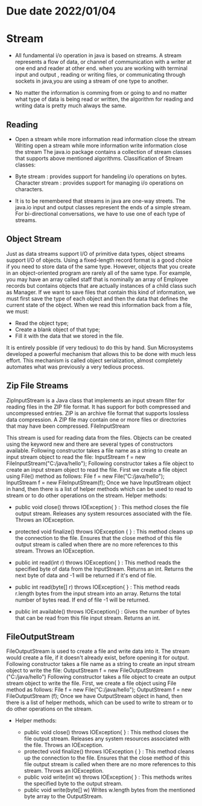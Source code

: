 

 # Due date 2022/01/04 
# Stream 

* All fundamental i/o operation in java is based on streams. A stream represents a flow of data, or channel of communication with a writer at one end and reader at other end. when you are working with terminal input and output , reading or writing files, or communicating through sockets in java,you are using a stream of one type to another. 

* No matter the information is comming from or going to and no matter what type of data is being read or written, the algorithm for reading and writing data is pretty much always the same. 

## Reading
* Open a stream
while more information
read information
close the stream
Writing
open a stream
while more information
write information
close the stream The java.io package contains a collection of stream classes that supports above mentioned algorithms. 
Classification of Stream classes:

* Byte stream : provides support for handeling i/o operations on bytes.
Character stream : provides support for managing i/o operations on characters.

* It is to be remembered that streams in java are one-way streets.
The java.io input and output classes represent the ends of a simple stream.
For bi-directional conversations, we have to use one of each type of streams.

## Object Stream

Just as data streams support I/O of primitive data types, object streams support I/O of objects. Using a fixed-length record format is a good choice if you need to store data of the same type. However, objects that you create in an object-oriented program are rarely all of the same type. For example, you may have an array called staff that is nominally an array of Employee records but contains objects that are actually instances of a child class such as Manager. If we want to save files that contain this kind of information, we must first save the type of each object and then the data that defines the current state of the object. When we read this information back from a file, we must:

 * Read the object type;
 *   Create a blank object of that type;
 *   Fill it with the data that we stored in the file.

It is entirely possible (if very tedious) to do this by hand. Sun Microsystems developed a powerful mechanism that allows this to be done with much less effort. This mechanism is called object serialization, almost completely automates what was previously a very tedious process. 

## Zip File Streams
ZipInputStream is a Java class that implements an input stream filter for reading files in the ZIP file format. It has support for both compressed and uncompressed entries. ZIP is an archive file format that supports lossless data compression. A ZIP file may contain one or more files or directories that may have been compressed.
FileInputStream

This stream is used for reading data from the files. Objects can be created using the keyword new and there are several types of constructors available. Following constructor takes a file name as a string to create an input stream object to read the file: InputStream f = new FileInputStream("C:/java/hello"); Following constructor takes a file object to create an input stream object to read the file. First we create a file object using File() method as follows: File f = new File("C:/java/hello"); InputStream f = new FileInputStream(f); Once we have InputStream object in hand, then there is a list of helper methods which can be used to read to stream or to do other operations on the stream.
Helper methods:

* public void close() throws IOException{ } : This method closes the file output stream. Releases any system resources associated with the file. Throws an IOException.

* protected void finalize() throws IOException { } : This method cleans up the connection to the file. Ensures that the close method of this file output stream is called when there are no more references to this stream. Throws an IOException.

* public int read(int r) throws IOException{ } : This method reads the specified byte of data from the InputStream. Returns an int. Returns the next byte of data and -1 will be returned if it's end of file.

* public int read(byte[] r) throws IOException{ } : This method reads r.length bytes from the input stream into an array. Returns the total number of bytes read. If end of file -1 will be returned.

*  public int available() throws IOException{} : Gives the number of bytes that can be read from this file input stream. Returns an int.

## FileOutputStream

 FileOutputStream is used to create a file and write data into it. The stream would create a file, if it doesn't already exist, before opening it for output. Following constructor takes a file name as a string to create an input stream object to write the file: OutputStream f = new FileOutputStream ("C:/java/hello") Following constructor takes a file object to create an output stream object to write the file. First, we create a file object using File method as follows: File f = new File("C:/java/hello"); OutputStream f = new FileOutputStream (f); Once we have OutputStream object in hand, then there is a list of helper methods, which can be used to write to stream or to do other operations on the stream. 
* Helper methods:

  * public void close() throws IOException{ } : This method closes the file output stream. Releases any system resources associated with the file. Throws an IOException.
  *  protected void finalize() throws IOException { } : This method cleans up the connection to the file. Ensures that the close method of this file output stream is called when there are no more references to this stream. Throws an IOException.
  * public void write(int w) throws IOException{ } : This methods writes the specified byte to the output stream.
  *  public void write(byte[] w) Writes w.length bytes from the mentioned byte array to the OutputStream. 

